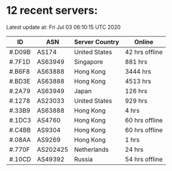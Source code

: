 # 12 recent servers:

Latest update at: Fri Jul 03 06:10:15 UTC 2020

| ID | ASN | Server Country | Online |
| -- | --- | -------------- | ------ |
| #.D09B | AS174 | United States | 42 hrs offline |
| #.7F1D | AS63949 | Singapore | 881 hrs |
| #.B6F8 | AS63888 | Hong Kong | 3444 hrs |
| #.BD3E | AS63888 | Hong Kong | 4513 hrs |
| #.2A79 | AS63949 | Japan | 126 hrs |
| #.1278 | AS23033 | United States | 929 hrs |
| #.33B9 | AS63888 | Hong Kong | 4 hrs |
| #.1DC3 | AS4760 | Hong Kong | 60 hrs offline |
| #.C4BB | AS9304 | Hong Kong | 60 hrs offline |
| #.08AA | AS9269 | Hong Kong | 1 hrs |
| #.770F | AS202425 | Netherlands | 24 hrs |
| #.10CD | AS49392 | Russia | 54 hrs offline |

